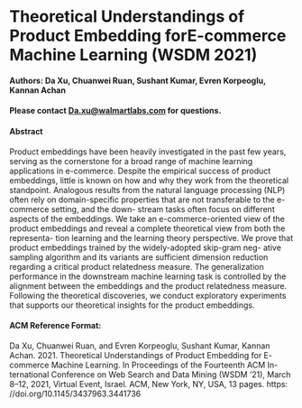 # Theoretical Understandings of Product Embedding forE-commerce Machine Learning (WSDM 2021)

<!--#### -->
#### Authors: Da Xu, Chuanwei Ruan, Sushant Kumar, Evren Korpeoglu,  Kannan Achan
#### Please contact Da.xu@walmartlabs.com for questions.

#### Abstract 

Product embeddings have been heavily investigated in the past few years, serving as the cornerstone for a broad range of machine learning applications in e-commerce. Despite the empirical success of product embeddings, little is known on how and why they work from the theoretical standpoint. Analogous results from the natural language processing (NLP) often rely on domain-specific properties that are not transferable to the e-commerce setting, and the down- stream tasks often focus on different aspects of the embeddings. We take an e-commerce-oriented view of the product embeddings and reveal a complete theoretical view from both the representa- tion learning and the learning theory perspective. We prove that product embeddings trained by the widely-adopted skip-gram neg- ative sampling algorithm and its variants are sufficient dimension reduction regarding a critical product relatedness measure. The generalization performance in the downstream machine learning task is controlled by the alignment between the embeddings and the product relatedness measure. Following the theoretical discoveries, we conduct exploratory experiments that supports our theoretical insights for the product embeddings.

#### ACM Reference Format:

Da Xu, Chuanwei Ruan, and Evren Korpeoglu, Sushant Kumar, Kannan Achan. 2021. Theoretical Understandings of Product Embedding for E- commerce Machine Learning. In Proceedings of the Fourteenth ACM In- ternational Conference on Web Search and Data Mining (WSDM ’21), March 8–12, 2021, Virtual Event, Israel. ACM, New York, NY, USA, 13 pages. https: //doi.org/10.1145/3437963.3441736
